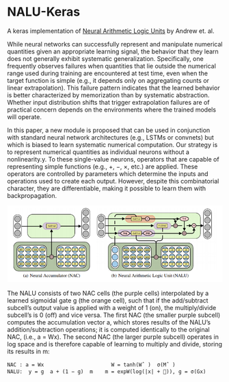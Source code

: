 # NALU-Keras
A keras implementation of [Neural Arithmetic Logic Units](https://arxiv.org/pdf/1808.00508.pdf) by Andrew et. al.

While neural networks can successfully represent and manipulate numerical quantities given an
appropriate learning signal, the behavior that they learn does not generally exhibit systematic generalization. Specifically, one frequently observes failures when quantities that lie outside the
numerical range used during training are encountered at test time, even when the target function
is simple (e.g., it depends only on aggregating counts or linear extrapolation). This failure pattern
indicates that the learned behavior is better characterized by memorization than by systematic abstraction.
Whether input distribution shifts that trigger extrapolation failures are of practical concern
depends on the environments where the trained models will operate.

In this paper, a new module is proposed that can be used in conjunction with standard neural network
architectures (e.g., LSTMs or convnets) but which is biased to learn systematic numerical computation.
Our strategy is to represent numerical quantities as individual neurons without a nonlinearity.y. To these
single-value neurons, operators that are capable of representing simple functions (e.g., +,
−, ×, etc.) are applied. These operators are controlled by parameters which determine the inputs and operations
used to create each output. However, despite this combinatorial character, they are differentiable,
making it possible to learn them with backpropagation. 

![NALU](nalu.png)

The NALU consists of two NAC cells (the purple cells) interpolated by a learned sigmoidal gate
g (the orange cell), such that if the add/subtract subcell’s output value is applied with a weight of
1 (on), the multiply/divide subcell’s is 0 (off) and vice versa. The first NAC (the smaller purple
subcell) computes the accumulation vector a, which stores results of the NALU’s addition/subtraction
operations; it is computed identically to the original NAC, (i.e., a = Wx). The second NAC (the
larger purple subcell) operates in log space and is therefore capable of learning to multiply and divide,
storing its results in m:
```
NAC : a = Wx                      W = tanh(Wˆ )  σ(Mˆ )
NALU:  y = g  a + (1 − g)  m    m = expW(log(|x| + )), g = σ(Gx)
```
